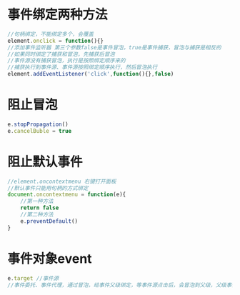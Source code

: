 # 事件绑定两种方法
```JavaScript
//句柄绑定，不能绑定多个，会覆盖
element.onclick = function(){}
//添加事件监听器 第三个参数false是事件冒泡，true是事件捕获，冒泡与捕获是相反的
//如果同时绑定了捕获和冒泡，先捕获后冒泡
//事件源没有捕获冒泡，执行是按照绑定顺序来的
//捕获执行到事件源、事件源按照绑定顺序执行，然后冒泡执行
element.addEventListener('click',function(){},false)
```
# 阻止冒泡
```javascript
e.stopPropagation()
e.cancelBuble = true
```
#  阻止默认事件
```javascript
//element.oncontextmenu 右键打开面板
//默认事件只能用句柄的方式绑定
document.oncontextmenu = function(e){
	//第一种方法
	return false
	//第二种方法
	e.preventDefault()
}
```
# 事件对象event
```javascript
e.target //事件源
//事件委托、事件代理，通过冒泡，给事件父级绑定，等事件源点击后，会冒泡到父级，父级事件处理函数有事件对象，事件对象有event，event.target就是点击到的事件源
```